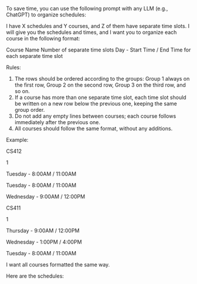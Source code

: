 To save time, you can use the following prompt with any LLM (e.g., ChatGPT) to organize schedules:

I have X schedules and Y courses, and Z of them have separate time slots. I will give you the schedules and times, and I want you to organize each course in the following format:

Course Name
Number of separate time slots
Day - Start Time / End Time for each separate time slot

Rules:
1. The rows should be ordered according to the groups: Group 1 always on the first row, Group 2 on the second row, Group 3 on the third row, and so on.
2. If a course has more than one separate time slot, each time slot should be written on a new row below the previous one, keeping the same group order.
3. Do not add any empty lines between courses; each course follows immediately after the previous one.
4. All courses should follow the same format, without any additions.

Example: 

CS412 

1 

Tuesday - 8:00AM / 11:00AM 

Tuesday - 8:00AM / 11:00AM 

Wednesday - 9:00AM / 12:00PM 

CS411 

1 

Thursday - 9:00AM / 12:00PM 

Wednesday - 1:00PM / 4:00PM 

Tuesday - 8:00AM / 11:00AM

I want all courses formatted the same way.

Here are the schedules:
